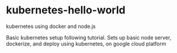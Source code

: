 # kubernetes-hello-world
kubernetes using docker and node.js

Basic kubernetes setup following tutorial. Sets up basic node server, dockerize, and deploy using kubernetes, on google cloud platform
